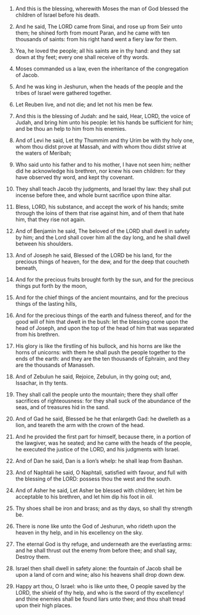 1. And this is the blessing, wherewith Moses the man of God blessed
the children of Israel before his death.

2. And he said, The LORD came from Sinai, and rose up from Seir unto
them; he shined forth from mount Paran, and he came with ten thousands
of saints: from his right hand went a fiery law for them.

3. Yea, he loved the people; all his saints are in thy hand: and
they sat down at thy feet; every one shall receive of thy words.

4. Moses commanded us a law, even the inheritance of the
congregation of Jacob.

5. And he was king in Jeshurun, when the heads of the people and the
tribes of Israel were gathered together.

6. Let Reuben live, and not die; and let not his men be few.

7. And this is the blessing of Judah: and he said, Hear, LORD, the
voice of Judah, and bring him unto his people: let his hands be
sufficient for him; and be thou an help to him from his enemies.

8. And of Levi he said, Let thy Thummim and thy Urim be with thy
holy one, whom thou didst prove at Massah, and with whom thou didst
strive at the waters of Meribah;

9. Who said unto his father and to
his mother, I have not seen him; neither did he acknowledge his
brethren, nor knew his own children: for they have observed thy word,
and kept thy covenant.

10. They shall teach Jacob thy judgments, and Israel thy law: they
shall put incense before thee, and whole burnt sacrifice upon thine
altar.

11. Bless, LORD, his substance, and accept the work of his hands;
smite through the loins of them that rise against him, and of them
that hate him, that they rise not again.

12. And of Benjamin he said, The beloved of the LORD shall dwell in
safety by him; and the Lord shall cover him all the day long, and he
shall dwell between his shoulders.

13. And of Joseph he said, Blessed of the LORD be his land, for the
precious things of heaven, for the dew, and for the deep that coucheth
beneath,

14. And for the precious fruits brought forth by the sun,
and for the precious things put forth by the moon,

15. And for the
chief things of the ancient mountains, and for the precious things of
the lasting hills,

16. And for the precious things of the earth and
fulness thereof, and for the good will of him that dwelt in the bush:
let the blessing come upon the head of Joseph, and upon the top of the
head of him that was separated from his brethren.

17. His glory is like the firstling of his bullock, and his horns
are like the horns of unicorns: with them he shall push the people
together to the ends of the earth: and they are the ten thousands of
Ephraim, and they are the thousands of Manasseh.

18. And of Zebulun he said, Rejoice, Zebulun, in thy going out; and,
Issachar, in thy tents.

19. They shall call the people unto the mountain; there they shall
offer sacrifices of righteousness: for they shall suck of the
abundance of the seas, and of treasures hid in the sand.

20. And of Gad he said, Blessed be he that enlargeth Gad: he
dwelleth as a lion, and teareth the arm with the crown of the head.

21. And he provided the first part for himself, because there, in a
portion of the lawgiver, was he seated; and he came with the heads of
the people, he executed the justice of the LORD, and his judgments
with Israel.

22. And of Dan he said, Dan is a lion’s whelp: he shall leap from
Bashan.

23. And of Naphtali he said, O Naphtali, satisfied with favour, and
full with the blessing of the LORD: possess thou the west and the
south.

24. And of Asher he said, Let Asher be blessed with children; let
him be acceptable to his brethren, and let him dip his foot in oil.

25. Thy shoes shall be iron and brass; and as thy days, so shall thy
strength be.

26. There is none like unto the God of Jeshurun, who rideth upon the
heaven in thy help, and in his excellency on the sky.

27. The eternal God is thy refuge, and underneath are the
everlasting arms: and he shall thrust out the enemy from before thee;
and shall say, Destroy them.

28. Israel then shall dwell in safety alone: the fountain of Jacob
shall be upon a land of corn and wine; also his heavens shall drop
down dew.

29. Happy art thou, O Israel: who is like unto thee, O people saved
by the LORD, the shield of thy help, and who is the sword of thy
excellency! and thine enemies shall be found liars unto thee; and thou
shalt tread upon their high places.